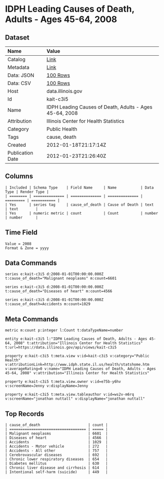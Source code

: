 # IDPH Leading Causes of Death, Adults - Ages 45-64, 2008

## Dataset

| Name | Value |
| :--- | :---- |
| Catalog | [Link](https://catalog.data.gov/dataset/idph-leading-causes-of-death-adults-ages-45-64-2008-2f6eb) |
| Metadata | [Link](https://data.illinois.gov/api/views/kait-c3i5) |
| Data: JSON | [100 Rows](https://data.illinois.gov/api/views/kait-c3i5/rows.json?max_rows=100) |
| Data: CSV | [100 Rows](https://data.illinois.gov/api/views/kait-c3i5/rows.csv?max_rows=100) |
| Host | data.illinois.gov |
| Id | kait-c3i5 |
| Name | IDPH Leading Causes of Death, Adults - Ages 45-64, 2008 |
| Attribution | Illinois Center for Health Statistics |
| Category | Public Health |
| Tags | cause, death |
| Created | 2012-01-18T21:17:14Z |
| Publication Date | 2012-01-23T21:26:40Z |

## Columns

```ls
| Included | Schema Type    | Field Name     | Name           | Data Type | Render Type |
| ======== | ============== | ============== | ============== | ========= | =========== |
| Yes      | series tag     | cause_of_death | Cause of Death | text      | text        |
| Yes      | numeric metric | count          | Count          | number    | number      |
```

## Time Field

```ls
Value = 2008
Format & Zone = yyyy
```

## Data Commands

```ls
series e:kait-c3i5 d:2008-01-01T00:00:00.000Z t:cause_of_death="Malignant neoplasms" m:count=6601

series e:kait-c3i5 d:2008-01-01T00:00:00.000Z t:cause_of_death="Diseases of heart" m:count=4566

series e:kait-c3i5 d:2008-01-01T00:00:00.000Z t:cause_of_death=Accidents m:count=1029
```

## Meta Commands

```ls
metric m:count p:integer l:Count t:dataTypeName=number

entity e:kait-c3i5 l:"IDPH Leading Causes of Death, Adults - Ages 45-64, 2008" t:attribution="Illinois Center for Health Statistics" t:url=https://data.illinois.gov/api/views/kait-c3i5

property e:kait-c3i5 t:meta.view v:id=kait-c3i5 v:category="Public Health" v:attributionLink=http://www.idph.state.il.us/health/statshome.htm v:averageRating=0 v:name="IDPH Leading Causes of Death, Adults - Ages 45-64, 2008" v:attribution="Illinois Center for Health Statistics"

property e:kait-c3i5 t:meta.view.owner v:id=e75b-y6hv v:screenName=Jenny v:displayName=Jenny

property e:kait-c3i5 t:meta.view.tableauthor v:id=ws2v-m6rq v:screenName="jonathan nuttall" v:displayName="jonathan nuttall"
```

## Top Records

```ls
| cause_of_death                      | count | 
| =================================== | ===== | 
| Malignant neoplasms                 | 6601  | 
| Diseases of heart                   | 4566  | 
| Accidents                           | 1029  | 
| Accidents - Motor vehicle           | 272   | 
| Accidents - All other               | 757   | 
| Cerebrovascular diseases            | 692   | 
| Chronic lower respiratory diseases  | 654   | 
| Diabetes mellitus                   | 630   | 
| Chronic liver disease and cirrhosis | 614   | 
| Intentional self-harm (suicide)     | 449   | 
```